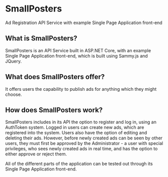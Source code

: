 # SmallPosters
Ad Registration API Service with example Single Page Application front-end

## What is SmallPosters?
SmallPosters is an API Service built in ASP.NET Core, with an example Single Page Application front-end, which is built using Sammy.js and JQuery.

## What does SmallPosters offer?
It offers users the capability to publish ads for anything which they might choose.

## How does SmallPosters work?
SmallPosters includes in its API the option to register and log in, using an AuthToken system. Logged in users can create new ads, which are registered into the system. Users also have the option of editing and deleting their ads. However, before newly created ads can be seen by other users, they must first be approved by the Administrator - a user with special privileges, who sees newly created ads in real time, and has the option to either approve or reject them. 

All of the different parts of the application can be tested out through its Single Page Application front-end. 
